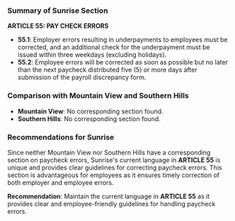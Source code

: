 ### Summary of Sunrise Section

**ARTICLE 55: PAY CHECK ERRORS**

- **55.1**: Employer errors resulting in underpayments to employees must be corrected, and an additional check for the underpayment must be issued within three weekdays (excluding holidays).
- **55.2**: Employee errors will be corrected as soon as possible but no later than the next paycheck distributed five (5) or more days after submission of the payroll discrepancy form.

### Comparison with Mountain View and Southern Hills

- **Mountain View**: No corresponding section found.
- **Southern Hills**: No corresponding section found.

### Recommendations for Sunrise

Since neither Mountain View nor Southern Hills have a corresponding section on paycheck errors, Sunrise's current language in **ARTICLE 55** is unique and provides clear guidelines for correcting paycheck errors. This section is advantageous for employees as it ensures timely correction of both employer and employee errors.

**Recommendation**: Maintain the current language in **ARTICLE 55** as it provides clear and employee-friendly guidelines for handling paycheck errors.